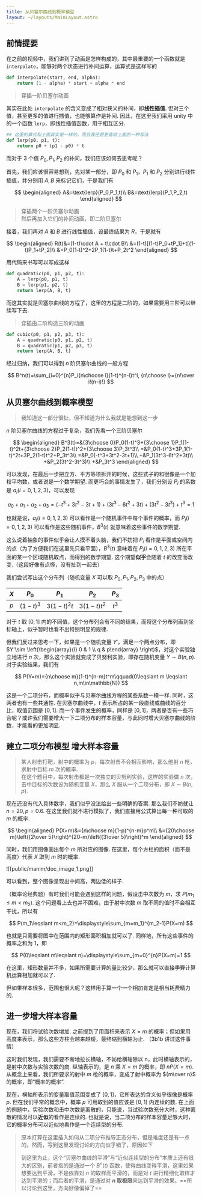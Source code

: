 ```yaml
---
title: 从贝塞尔曲线到概率模型
layout: ~/layouts/MainLayout.astro
---
```


## 前情提要

在之前的视频中，我们讲到了动画是怎样构成的，其中最重要的一个函数就是 `interpolate`，能够对两个状态进行补间运算，运算式是这样写的

```python
def interpolate(start, end, alpha):  
    return (1 - alpha) * start + alpha * end  
```

> 穿插一阶贝塞尔动画

其实在此处 `interpolate` 的含义变成了相对狭义的补间，即**线性插值**. 但对三个值，甚至更多的值进行插值，也能够算作是补间. 因此，在这里我们采用 unity 中的一个函数 `lerp`，即线性插值函数，用于相互区分.

```python
## 这里的算式和上面其实是一样的，而且我还是更喜欢上面的一种写法  
def lerp(p0, p1, t):  
    return p0 + (p1 - p0) * t  
```

而对于 3 个值 $P_0,P_1,P_2$ 的补间，我们应该如何去思考呢？

首先，我们应该很容易想到，先对某一部分，即 $P_0$ 和 $P_1$，$P_1$ 和 $P_2$ 分别进行线性插值，并分别用 $A,B$ 来标记它们，于是我们有

$$
\begin{aligned}  
A&=\text{lerp}(P_0,P_1,t)\\  
B&=\text{lerp}(P_1,P_2,t)  
\end{aligned}
$$  
  
> 穿插两个一阶贝塞尔动画  
> 然后再加入它们的补间动画，即二阶贝塞尔  
  
接着，我们再对 $A$ 和 $B$ 进行线性插值，设最终结果为 $R$，于是就有  
  
$$
\begin{aligned}
R(t)&=(1-t)\cdot A + t\cdot B\\
&=(1-t)[(1-t)P_0+tP_1]+t[(1-t)P_1+tP_2]\\
&=P_0(1-t)^2+2P_1(1-t)t+P_2t^2
\end{aligned}
$$
  
用代码来书写可以写成这样  
  
```python  
def quadratic(p0, p1, p2, t):  
    A = lerp(p0, p1, t)  
    B = lerp(p1, p2, t)  
    return lerp(A, B, t)  
```  
  
而这其实就是贝塞尔曲线的方程了，这里的方程是二阶的，如果需要用三阶可以继续写下去.   
  
> 穿插由二阶构造三阶的动画  
  
```python  
def cubic(p0, p1, p2, p3, t):  
    A = quadratic(p0, p1, p2, t)  
    B = quadratic(p1, p2, p3, t)  
    return lerp(A, B, t)  
```  
  
经过归纳，我们可以得到 $n$ 阶贝塞尔曲线的一般方程  
  
$$
B^n(t)=\sum_{i=0}^{n}P_i{n\choose i}(1-t)^{n-i}t^i, {n\choose i}={n!\over i!(n-i)!}
$$  
  
## 从贝塞尔曲线到概率模型  
  
> 我知道这一部分很扯，但不知道为什么我就是能想到这一步  
  
$n$ 阶贝塞尔曲线的方程过于复杂，我们先看一个三阶贝塞尔  
  
$$
\begin{aligned}
B^3(t)=&{3\choose 0}P_0(1-t)^3+{3\choose 1}P_1(1-t)^2t+{3\choose 2}P_2(1-t)t^2+{3\choose 3}P_3t^3\\
=&P_0(1-t)^3+3P_1(1-t)^2t+3P_2(1-t)t^2+P_3t^3\\
=&P_0(-t^3+3t^2-3t+1)\\
+&P_1(3t^3-6t^2+3t)\\
+&P_2(3t^2-3t^3)\\
+&P_3t^3
\end{aligned}
$$
  
可以发现，在最后一步把立方、平方等项拆开的时候，这些式子的和很像是一个加权平均数，或者说是一个数学期望. 而更巧合的事情发生了，我们分别设 $P_i$ 的系数是 $a_i(i=0,1,2,3)$，可以发现  
  
$$
a_0+a_1+a_2+a_3=(-t^3+3t^2-3t+1)+(3t^3-6t^2+3t)+(3t^2-3t^3)+t^3=1
$$
  
也就是说，$a_i(i=0,1,2,3)$ 可以看作是一个随机事件中每个事件的概率，而 $P_i(i=0,1,2,3)$ 可以看作是这些随机事件，$B^3(t)$ 就意味着这些事件的数学期望.   
  
这么说着抽象的事件似乎会让人摸不着头脑，我们不妨把 $P_i$ 看作是平面或空间内的点（为了方便我们在这里先只看平面），$B^3(t)$ 意味着在 $P_i(i=0,1,2,3)$ 所在平面的某一个区域随机取点，而得到的数学期望. 这个期望**似乎**会随着 $t$ 的改变而改变.（这段好像有点怪，没有扯到一起去）
  
我们尝试写出这个分布列（随机变量 $X$ 可以取 $P_0,P_1,P_2,P_3$ 中的点）  

| $X$ |   $P_0$   |    $P_1$    |    $P_2$    | $P_3$ |
|:---:|:---------:|:-----------:|:-----------:|:-----:|
| $p$ | $(1-t)^3$ | $3(1-t)^2t$ | $3(1-t)t^2$ | $t^3$ |

对于 $t$ 取 $[0,1]$ 内的不同值，这个分布列会有不同的结果，而将这个分布列画到坐标轴上，似乎暂时也看不出特别明显的规律.   
  
但我们反过来思考一下，如果是一个随机变量 $Y'$，满足一个两点分布，即 $Y'\sim \left(\begin{array}{l} 0 & 1 \\ q & p\end{array} \right)$，对这个实验独立地进行 $n$ 次，那么这个实验就变成了贝努利实验，即存在随机变量 $Y\sim B(n,p)$. 对于实验结果，我们有  
  
$$
P(Y=m)={n\choose m}(1-t)^{n-m}t^m\qquad(0\leqslant m \leqslant n,m\in\mathbb{N})
$$
  
这是一个二项分布，而概率似乎与贝塞尔曲线方程的某些系数一模一样. 同时，这两者也有一些共通性. 在贝塞尔曲线中，$t$ 表示所占的某一段直线或曲线的百分比，取值范围是 $[0,1]$. 而一个事件发生的概率，同样是 $[0,1]$，两者是否有一些巧合呢？或许我们需要增大一下二项分布的样本容量，与此同时增大贝塞尔曲线的阶数，才能看的更加明显.   
  
## 建立二项分布模型 增大样本容量  
  
> 某人射击打靶，射中的概率为 $p$，每次射击不会相互影响，那么他射 $n$ 枪，求射中目标 $m$ 次的概率.   
在这个题目中，每次射击都是一次独立的贝努利实验，这样的实验做 $n$ 次，击中目标的次数设为随机变量 $X$，那么 $X$ 服从一个二项分布，即 $X\sim B(n,p)$.   
  
现在还没有代入具体数字，我们似乎没法给出一些明确的答案. 那么我们不妨就让 $n=20, p=0.6$. 在这里我们就不进行模拟了，我们直接用公式算出每一种可取的 $m$ 的概率.   
  
$$
\begin{aligned}
P(X=m)&={n\choose m}(1-p)^{n-m}p^m\\
&={20\choose m}\left({2\over 5}\right)^{20-m}\left({3\over 5}\right)^m
\end{aligned}
$$
  
同时，我们用图像画出每个 $m$ 所对应的图像. 在这里，每个方柱的面积（而不是高度）代表 $X$ 取到 $m$ 时的概率.   

![[public/manim/doc_image_1.png]]

可以看到，整个图像呈现出中间高，两边低的样子.   
  
（概率论经典题）有时我们可能会遇到这样的问题，假设击中次数为 $m$，求 $P(m_1\leqslant m < m_2)$. 这个问题看上去也并不困难，由于射中次数 $m$ 取不同的值时不会相互干扰，所以有  
  
  
$$
P(m_1\leqslant m<m_2)=\displaystyle\sum_{m=m_1}^{m_2-1}P(X=m)
$$  
  
也就是只需要将图中在范围内的矩形面积相加就可以了. 同样地，所有这些事件的概率之和为 $1$，即  
  
$$
P(0\leqslant m\leqslant n)=\displaystyle\sum_{m=0}^{n}P(X=m)=1
$$  
  
在这里，矩形数量并不多，如果所需要计算的量比较少，那么就可以直接~~手算~~计算机运算相加就可以了.   
  
但如果样本很多，范围也很大呢？这样用手算一个一个相加肯定是相当耗费精力的.   
  
## 进一步增大样本容量  
  
现在，我们将试验次数增加. 之前提到了用面积来表示 $X=m$ 的概率；但如果用高度来表示，那么这些方柱会越来越矮，最终缩到横轴为止. （3b1b 讲过这件事情）  
  
这时我们发现，我们需要不断地拉长横轴，不妨给横轴除以 $n$，此时横轴表示的，是射中次数与实验次数的商. 纵轴表示的，是 $n$ 乘 $X=m$ 的概率，即 $nP(X=m)$. 从概念上来看，我们所要求的射中 $m$ 枪的概率，变成了射中概率为 ${m\over n}$ 的概率，即“概率的概率”.   
  
现在，横轴所表示的变量取值范围变成了 $[0,1]$，它所表达的含义似乎很像是概率 $p$. 但在我们平常的概念中，概率 $p$ 可用取到的值应该是 $[0,1]$ 内连续的数. 在上面的例题中，实验次数和击中次数是离散的，只能说，当试验次数充分大时，这种离散的情况可以**近似**的看作是连续的. 也就是说，当二项分布的样本容量足够大时，它的概率分布可以近似地看作是一个连续型的分布.

> 原本打算在这里插入如何从二项分布推导正态分布，但是难度还是有一点的。然而，写到这里发现讨论的方向似乎错了，原因如下
>
> 到这里为止，这个“贝塞尔曲线的平滑”与“近似连续型的分布”本质上还有很大的区别，前者指的是通过一个 $B^n(t)$ 函数，使得曲线变得平滑，这里如果想要达到平滑，不是依靠对 $n$ 的取样而平滑的，而是对 $t$ 进行精细化取样才达到平滑的；而后者的平滑，是通过对 **$n$ 取极限**来达到平滑的效果。==所以讨论到这里，方向好像偏掉了==

